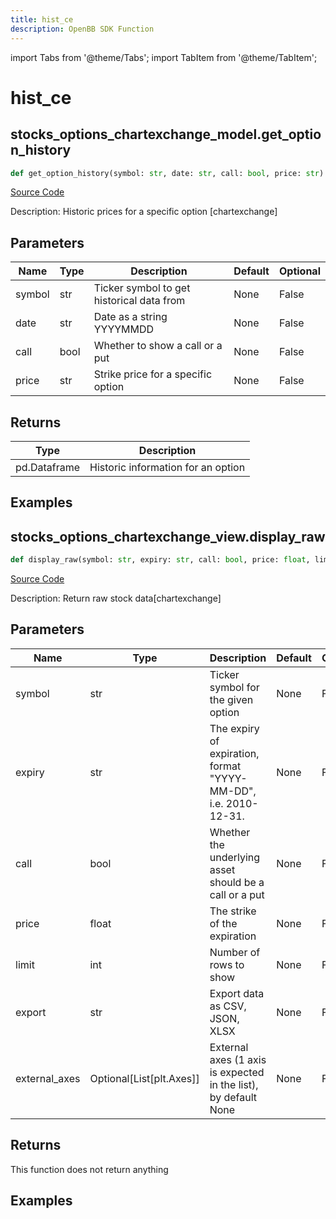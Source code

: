 ```yaml
---
title: hist_ce
description: OpenBB SDK Function
---
```


import Tabs from '@theme/Tabs';
import TabItem from '@theme/TabItem';

# hist_ce

<Tabs>
<TabItem value="model" label="Model" default>

## stocks_options_chartexchange_model.get_option_history

```python title='openbb_terminal/stocks/options/chartexchange_model.py'
def get_option_history(symbol: str, date: str, call: bool, price: str) -> DataFrame:
```
[Source Code](https://github.com/OpenBB-finance/OpenBBTerminal/tree/main/openbb_terminal/stocks/options/chartexchange_model.py#L19)

Description: Historic prices for a specific option [chartexchange]

## Parameters

| Name | Type | Description | Default | Optional |
| ---- | ---- | ----------- | ------- | -------- |
| symbol | str | Ticker symbol to get historical data from | None | False |
| date | str | Date as a string YYYYMMDD | None | False |
| call | bool | Whether to show a call or a put | None | False |
| price | str | Strike price for a specific option | None | False |

## Returns

| Type | Description |
| ---- | ----------- |
| pd.Dataframe | Historic information for an option |

## Examples



</TabItem>
<TabItem value="view" label="View">

## stocks_options_chartexchange_view.display_raw

```python title='openbb_terminal/stocks/options/chartexchange_view.py'
def display_raw(symbol: str, expiry: str, call: bool, price: float, limit: int, export: str, external_axes: Optional[List[matplotlib.axes._axes.Axes]]) -> None:
```
[Source Code](https://github.com/OpenBB-finance/OpenBBTerminal/tree/main/openbb_terminal/stocks/options/chartexchange_view.py#L59)

Description: Return raw stock data[chartexchange]

## Parameters

| Name | Type | Description | Default | Optional |
| ---- | ---- | ----------- | ------- | -------- |
| symbol | str | Ticker symbol for the given option | None | False |
| expiry | str | The expiry of expiration, format "YYYY-MM-DD", i.e. 2010-12-31. | None | False |
| call | bool | Whether the underlying asset should be a call or a put | None | False |
| price | float | The strike of the expiration | None | False |
| limit | int | Number of rows to show | None | False |
| export | str | Export data as CSV, JSON, XLSX | None | False |
| external_axes | Optional[List[plt.Axes]] | External axes (1 axis is expected in the list), by default None | None | False |

## Returns

This function does not return anything

## Examples



</TabItem>
</Tabs>